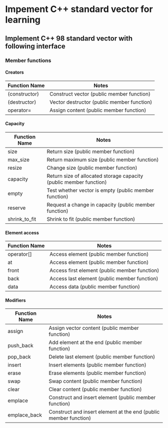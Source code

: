 # Impement C++ standard vector for learning

## Implement C++ 98 standard vector with following interface

### Member functions

#### Creators
| Function Name | Notes |
| ------------- | ----- |
| (constructor) | Construct vector (public member function) |
| (destructor) | Vector destructor (public member function) |
| operator= | Assign content (public member function) |

#### Capacity
| Function Name | Notes |
| ------------- | ----- |
| size | Return size (public member function) |
| max_size | Return maximum size (public member function) |
| resize | Change size (public member function) |
| capacity | Return size of allocated storage capacity (public member function) |
| empty | Test whether vector is empty (public member function) |
| reserve | Request a change in capacity (public member function) |
| shrink_to_fit |	Shrink to fit (public member function) |

#### Element access
| Function Name | Notes |
| ------------- | ----- |
| operator[] | Access element (public member function) |
| at | Access element (public member function) |
| front | Access first element (public member function) |
| back | Access last element (public member function) |
| data | Access data (public member function) |

#### Modifiers
| Function Name | Notes |
| ------------- | ----- |
| assign | Assign vector content (public member function) |
| push_back | Add element at the end (public member function) |
| pop_back | Delete last element (public member function) |
| insert | Insert elements (public member function) |
| erase | Erase elements (public member function) |
| swap | Swap content (public member function) |
| clear | Clear content (public member function) |
| emplace | Construct and insert element (public member function) |
| emplace_back | Construct and insert element at the end (public member function) |
